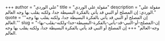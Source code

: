 +++
author = "علي الوردي"
title = "مقولة علي الوردي"
description = "مقولة علي الوردي: إن المصلح أو النبي قد يأتي بالفكرة البسيطة جدا، ولكنه يقلب بها وجه العالم."
quote = '''إن المصلح أو النبي قد يأتي بالفكرة البسيطة جدا، ولكنه يقلب بها وجه العالم.''' 
slug = "إن-المصلح-أو-النبي-قد-يأتي-بالفكرة-البسيطة-جدا-ولكنه-يقلب-بها-وجه-العالم"
+++
إن المصلح أو النبي قد يأتي بالفكرة البسيطة جدا، ولكنه يقلب بها وجه العالم.
